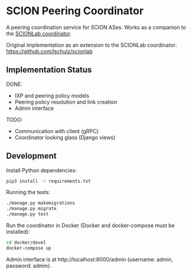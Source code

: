 SCION Peering Coordinator
=========================
A peering coordination service for SCION ASes. Works as a companion to the
[SCIONLab coordinator](https://github.com/netsec-ethz/scionlab).

Original implementation as an extension to the SCIONLab coordinator: https://github.com/lschulz/scionlab

Implementation Status
---------------------
DONE:
- IXP and peering policy models
- Peering policy resolution and link creation
- Admin interface

TODO:
- Communication with client (gRPC)
- Coordinator looking glass (Django views)

Development
-----------
Install Python dependencies:
```bash
pip3 install -r requirements.txt
```

Running the tests:
```bash
./manage.py makemigrations
./manage.py migrate
./manage.py test
```

Run the coordinator in Docker (Docker and docker-compose must be installed):
```bash
cd docker/devel
docker-compose up
```
Admin interface is at http://localhost:8000/admin (username: admin, password: admin).
